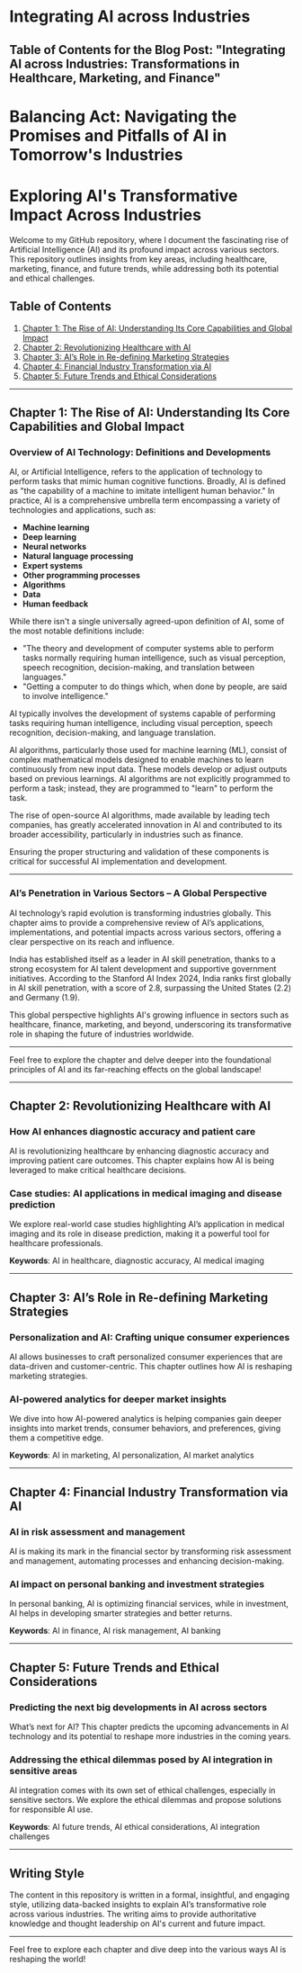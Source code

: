# Integrating AI across Industries
## Table of Contents for the Blog Post: "Integrating AI across Industries: Transformations in Healthcare, Marketing, and Finance"
# Balancing Act: Navigating the Promises and Pitfalls of AI in Tomorrow's Industries
# Exploring AI's Transformative Impact Across Industries

Welcome to my GitHub repository, where I document the fascinating rise of Artificial Intelligence (AI) and its profound impact across various sectors. This repository outlines insights from key areas, including healthcare, marketing, finance, and future trends, while addressing both its potential and ethical challenges.

## Table of Contents
1. [Chapter 1: The Rise of AI: Understanding Its Core Capabilities and Global Impact](#chapter-1-the-rise-of-ai-understanding-its-core-capabilities-and-global-impact)
2. [Chapter 2: Revolutionizing Healthcare with AI](#chapter-2-revolutionizing-healthcare-with-ai)
3. [Chapter 3: AI’s Role in Re-defining Marketing Strategies](#chapter-3-ais-role-in-re-defining-marketing-strategies)
4. [Chapter 4: Financial Industry Transformation via AI](#chapter-4-financial-industry-transformation-via-ai)
5. [Chapter 5: Future Trends and Ethical Considerations](#chapter-5-future-trends-and-ethical-considerations)

---

## Chapter 1: The Rise of AI: Understanding Its Core Capabilities and Global Impact

### Overview of AI Technology: Definitions and Developments

AI, or Artificial Intelligence, refers to the application of technology to perform tasks that mimic human cognitive functions. Broadly, AI is defined as "the capability of a machine to imitate intelligent human behavior." In practice, AI is a comprehensive umbrella term encompassing a variety of technologies and applications, such as:

- **Machine learning**
- **Deep learning**
- **Neural networks**
- **Natural language processing**
- **Expert systems**
- **Other programming processes**
- **Algorithms**
- **Data**
- **Human feedback**

While there isn't a single universally agreed-upon definition of AI, some of the most notable definitions include:

- "The theory and development of computer systems able to perform tasks normally requiring human intelligence, such as visual perception, speech recognition, decision-making, and translation between languages."
- "Getting a computer to do things which, when done by people, are said to involve intelligence."

AI typically involves the development of systems capable of performing tasks requiring human intelligence, including visual perception, speech recognition, decision-making, and language translation.

AI algorithms, particularly those used for machine learning (ML), consist of complex mathematical models designed to enable machines to learn continuously from new input data. These models develop or adjust outputs based on previous learnings. AI algorithms are not explicitly programmed to perform a task; instead, they are programmed to "learn" to perform the task.

The rise of open-source AI algorithms, made available by leading tech companies, has greatly accelerated innovation in AI and contributed to its broader accessibility, particularly in industries such as finance.

Ensuring the proper structuring and validation of these components is critical for successful AI implementation and development.

---

### AI’s Penetration in Various Sectors – A Global Perspective

AI technology’s rapid evolution is transforming industries globally. This chapter aims to provide a comprehensive review of AI’s applications, implementations, and potential impacts across various sectors, offering a clear perspective on its reach and influence.

India has established itself as a leader in AI skill penetration, thanks to a strong ecosystem for AI talent development and supportive government initiatives. According to the Stanford AI Index 2024, India ranks first globally in AI skill penetration, with a score of 2.8, surpassing the United States (2.2) and Germany (1.9).

This global perspective highlights AI's growing influence in sectors such as healthcare, finance, marketing, and beyond, underscoring its transformative role in shaping the future of industries worldwide.

---

Feel free to explore the chapter and delve deeper into the foundational principles of AI and its far-reaching effects on the global landscape!

---

## Chapter 2: Revolutionizing Healthcare with AI

### How AI enhances diagnostic accuracy and patient care
AI is revolutionizing healthcare by enhancing diagnostic accuracy and improving patient care outcomes. This chapter explains how AI is being leveraged to make critical healthcare decisions.

### Case studies: AI applications in medical imaging and disease prediction
We explore real-world case studies highlighting AI’s application in medical imaging and its role in disease prediction, making it a powerful tool for healthcare professionals.

**Keywords**: AI in healthcare, diagnostic accuracy, AI medical imaging

---

## Chapter 3: AI’s Role in Re-defining Marketing Strategies

### Personalization and AI: Crafting unique consumer experiences
AI allows businesses to craft personalized consumer experiences that are data-driven and customer-centric. This chapter outlines how AI is reshaping marketing strategies.

### AI-powered analytics for deeper market insights
We dive into how AI-powered analytics is helping companies gain deeper insights into market trends, consumer behaviors, and preferences, giving them a competitive edge.

**Keywords**: AI in marketing, AI personalization, AI market analytics

---

## Chapter 4: Financial Industry Transformation via AI

### AI in risk assessment and management
AI is making its mark in the financial sector by transforming risk assessment and management, automating processes and enhancing decision-making.

### AI impact on personal banking and investment strategies
In personal banking, AI is optimizing financial services, while in investment, AI helps in developing smarter strategies and better returns.

**Keywords**: AI in finance, AI risk management, AI banking

---

## Chapter 5: Future Trends and Ethical Considerations

### Predicting the next big developments in AI across sectors
What’s next for AI? This chapter predicts the upcoming advancements in AI technology and its potential to reshape more industries in the coming years.

### Addressing the ethical dilemmas posed by AI integration in sensitive areas
AI integration comes with its own set of ethical challenges, especially in sensitive sectors. We explore the ethical dilemmas and propose solutions for responsible AI use.

**Keywords**: AI future trends, AI ethical considerations, AI integration challenges

---

## Writing Style

The content in this repository is written in a formal, insightful, and engaging style, utilizing data-backed insights to explain AI’s transformative role across various industries. The writing aims to provide authoritative knowledge and thought leadership on AI's current and future impact.

---

Feel free to explore each chapter and dive deep into the various ways AI is reshaping the world!
